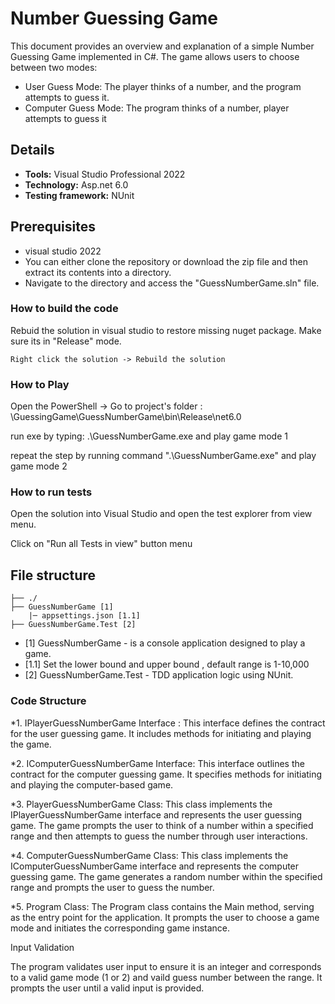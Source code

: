 ﻿# Number Guessing Game
This document provides an overview and explanation of a simple Number Guessing Game implemented in C#. The game allows users to choose between two modes:

* User Guess Mode: The player thinks of a number, and the program attempts to guess it.
* Computer Guess Mode: The program thinks of a number, player attempts to guess it

## Details

* **Tools:** Visual Studio Professional 2022
* **Technology:** Asp.net 6.0
* **Testing framework:** NUnit

## Prerequisites
* visual studio 2022
* You can either clone the repository or download the zip file and then extract its contents into a directory.
* Navigate to the directory and access the "GuessNumberGame.sln" file.





###  How to build the code

Rebuid the solution in visual studio to restore missing nuget package. Make sure its in "Release" mode. 

	Right click the solution -> Rebuild the solution


###  How to Play

Open the PowerShell -> Go to project's folder : \GuessingGame\GuessNumberGame\bin\Release\net6.0

run exe by typing: .\GuessNumberGame.exe and play game mode 1

repeat the step by running command ".\GuessNumberGame.exe" and play game mode 2


### How to run tests

Open the solution into Visual Studio and open the test explorer from view menu.

Click on "Run all Tests in view" button menu


## File structure
```
├── ./
├── GuessNumberGame [1]
	|─ appsettings.json [1.1]
├── GuessNumberGame.Test [2]

``` 

* [1] GuessNumberGame -  is a console application designed to play a game.
* [1.1] Set the lower bound and upper bound , default range is 1-10,000
* [2] GuessNumberGame.Test - TDD application logic using NUnit.

### Code Structure

*1. IPlayerGuessNumberGame Interface : This interface defines the contract for the user guessing game. It includes methods for initiating and playing the game.

*2. IComputerGuessNumberGame Interface: This interface outlines the contract for the computer guessing game. It specifies methods for initiating and playing the computer-based game.

*3. PlayerGuessNumberGame Class: This class implements the IPlayerGuessNumberGame interface and represents the user guessing game. The game prompts the user to think of a number within a specified range and then attempts to guess the number through user interactions.

*4. ComputerGuessNumberGame Class: This class implements the IComputerGuessNumberGame interface and represents the computer guessing game. The game generates a random number within the specified range and prompts the user to guess the number.

*5. Program Class: The Program class contains the Main method, serving as the entry point for the application. It prompts the user to choose a game mode and initiates the corresponding game instance.

Input Validation

The program validates user input to ensure it is an integer and corresponds to a valid game mode (1 or 2) and vaild guess number between the range. It prompts the user until a valid input is provided.


